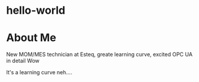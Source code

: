# hello-world
 
# About Me

New MOM/MES technician at Esteq, greate learning curve, excited
OPC UA in detail
Wow 

It's a learning curve neh.... 
